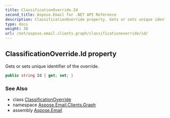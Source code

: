 ```yaml
---
title: ClassificationOverride.Id
second_title: Aspose.Email for .NET API Reference
description: ClassificationOverride property. Gets or sets unique identifier of the override
type: docs
weight: 30
url: /net/aspose.email.clients.graph/classificationoverride/id/
---
```

## ClassificationOverride.Id property

Gets or sets unique identifier of the override.

```csharp
public string Id { get; set; }
```

### See Also

* class [ClassificationOverride](../)
* namespace [Aspose.Email.Clients.Graph](../../classificationoverride/)
* assembly [Aspose.Email](../../../)


